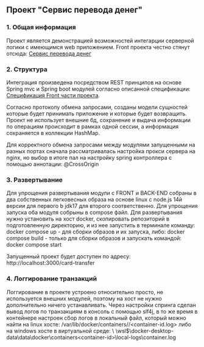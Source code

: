 ## Проект "Сервис перевода денег"

### 1. Общая информация

Проект является демонстрацией возможностей интегарции серверной логики с имеющимся web приложением.
Front проекта честно стянут отсюда: [Сервис перевода денег](https://github.com/serp-ya/card-transfer.git)


### 2. Структура
Интеграция произведена посредством REST принципов на основе Spring mvc и Spring boot модулей согласно описанной спецификации: [Спецификация Front части проекта](https://github.com/netology-code/jd-homeworks/blob/master/diploma/MoneyTransferServiceSpecification.yaml).

Согласно протоколу обмена запросами, созданы модели сущностей которые будет принимать приложение и которые будет возвращить.
Проект не использует внешние бд, сохранение и выдача информации по операциям происходит в рамках одной сессии, а информация сохраняется в коллекции HashMap.

Для корректного обмена запросами между модулями запущенными на разных портах сначала рассматривалась настройка прокси сервера на nginx,
но выбор в итоге пал на настройку spring контроллера с помощью аннотации: @CrossOrigin


### 3. Развертывание
Для упрощения развертывания модули с FRONT и BACK-END собраны в два собственных легковесных образа на основе linux с node.js 14й версии для первого b jdk17 для второго соответственно. 
Для упрощения запуска оба модуля собрыны в compose файл. Для развертывания нужно установить на хост docker, скопировать репозиторий в подготовленную директорию, и из нее запустить в терминале команду:
docker compose up - для сборки образов и их запуска, либо: docker compose build - только для сборки образов и запускать командой:
docker compose start

Запущенный проект будет доступен по адресу: http://localhost:3000/card-transfer

### 4. Логгирование транзакций
Логгирование в проекте устроено относительно просто, не используется внешних модулей, поэтому на хост не нужно дополнительно ничего устанавливать.
Через настройки спринга сделан вывод логов по транзакциям в консоль с помощью slf4j, в то же время в контейнере настроен сбор логов в локальный файл, 
который можно найти на linux хосте: /var/lib/docker/containers/<container-id>/<container-id.log>
либо на windows хосте в виртуальной среде:
\ \\wsl$\docker-desktop-data\data\docker\containers\<container-id>\local-logs\container.log


